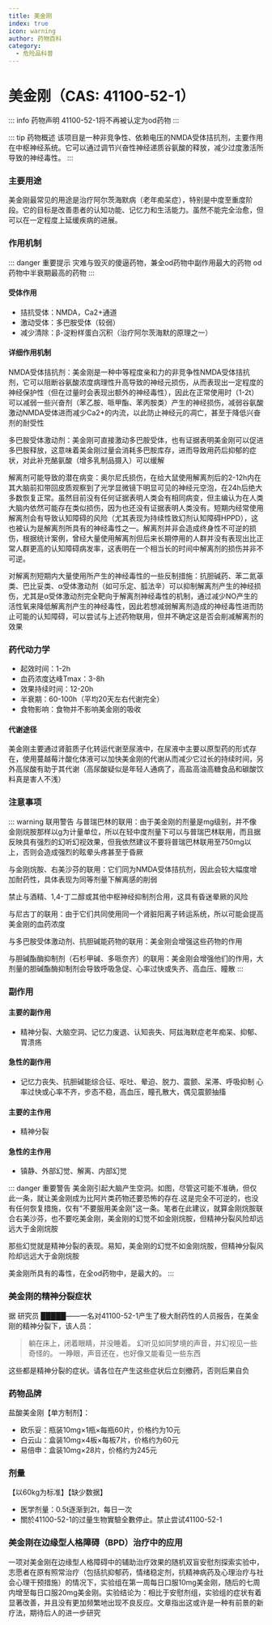 ```yaml
---
title: 美金刚
index: true
icon: warning
author: 药物百科
category:
  - 危险品科普
---
```


# 美金刚（CAS: 41100-52-1）

::: info 药物声明
41100-52-1将不再被认定为od药物
:::

::: tip 药物概述
该项目是一种非竞争性、依赖电压的NMDA受体拮抗剂，主要作用在中枢神经系统。它可以通过调节兴奋性神经递质谷氨酸的释放，减少过度激活所导致的神经毒性。
:::

### 主要用途

美金刚最常见的用途是治疗阿尔茨海默病（老年痴呆症），特别是中度至重度阶段。它的目标是改善患者的认知功能、记忆力和生活能力。虽然不能完全治愈，但可以在一定程度上延缓疾病的进展。

### 作用机制

::: danger 重要提示
灾难与毁灭的傻逼药物，兼全od药物中副作用最大的药物 od药物中半衰期最高的药物
:::

#### 受体作用

- 拮抗受体：NMDA，Ca2+通道
- 激动受体：多巴胺受体（较弱）
- 减少清除：β-淀粉样蛋白沉积（治疗阿尔茨海默的原理之一）

#### 详细作用机制

NMDA受体拮抗剂：美金刚是一种中等程度亲和力的非竞争性NMDA受体拮抗剂，它可以阻断谷氨酸浓度病理性升高导致的神经元损伤，从而表现出一定程度的神经保护性（但在过量时会表现出额外的神经毒性），因此在正常使用时（1-2t）可以减弱一些兴奋剂（苯乙胺、哌甲酯、苯丙胺类）产生的神经损伤，减弱谷氨酸激动NMDA受体进而减少Ca2+的内流，以此防止神经元的凋亡，甚至于降低兴奋剂的耐受性

多巴胺受体激动剂：美金刚可直接激动多巴胺受体，也有证据表明美金刚可以促进多巴胺释放，这意味着美金刚过量会消耗多巴胺库存，进而导致用药后抑郁的症状，对此补充酪氨酸（增多乳制品摄入）可以缓解

解离剂可能导致的潜在病变：奥尔尼氏损伤，在给大鼠使用解离剂后的2-12h内在其大脑前扣带回皮质观察到了光学显微镜下明显可见的神经元空泡，在24h后绝大多数恢复正常。虽然目前没有任何证据表明人类会有相同病变，但主编认为在人类大脑内依然可能存在类似损伤，因为也还没有证据表明人类没有。短期内经常使用解离剂会有导致认知障碍的风险（尤其表现为持续性致幻剂认知障碍HPPD），这也被认为是解离剂所具有的神经毒性之一。解离剂并非会造成终身性不可逆的损伤，根据统计案例，曾经大量使用解离剂但后来长期停用的人群并没有表现出比正常人群更高的认知障碍病发率，这表明在一个相当长的时间中解离剂的损伤并非不可逆。

对解离剂短期内大量使用所产生的神经毒性的一些反制措施：抗胆碱药、苯二氮䓬类、巴比妥类、α受体激动剂（如可乐定、胍法辛）可以抑制解离剂产生的神经损伤，尤其是α受体激动剂完全靶向于解离剂神经毒性的机制，通过减少NO产生的活性氧来降低解离剂产生的神经毒性，因此若想减弱解离剂造成的神经毒性进而防止可能的认知障碍，可以尝试与上述药物联用，但并不确定这是否会削减解离剂的效果

### 药代动力学
- 起效时间：1-2h
- 血药浓度达峰Tmax：3-8h
- 效果持续时间：12-20h
- 半衰期：60-100h（平均20天左右代谢完全）
- 食物影响：食物并不影响美金刚的吸收

#### 代谢途径
美金刚主要通过肾脏质子化转运代谢至尿液中，在尿液中主要以原型药的形式存在，使用蔓越莓汁酸化体液可以加快美金刚的代谢从而减少它过长的持续时间，另外高尿酸有助于其代谢（高尿酸疑似是年轻人通病了，高盐高油高糖食品和碳酸饮料真是害人不浅）

### 注意事项
::: warning 联用警告
与普瑞巴林的联用：由于美金刚的剂量是mg级别，并不像金刚烷胺那样以g为计量单位，所以在轻中度剂量下可以与普瑞巴林联用，而且据反映具有强烈的幻听幻视效果，但我依然建议不要将普瑞巴林联用至750mg以上，否则会造成强烈的眩晕头疼甚至于昏厥

与金刚烷胺、右美沙芬的联用：它们同为NMDA受体拮抗剂，因此会较大幅度增加耐药性，具体表现为同等剂量下解离感的削弱

禁止与酒精、1,4-丁二醇或其他中枢神经抑制剂合用，这具有昏迷晕厥的风险

与尼古丁的联用：由于它们共同使用同一个肾脏阳离子转运系统，所以可能会提高美金刚的血药浓度

与多巴胺受体激动剂、抗胆碱能药物的联用：美金刚会增强这些药物的作用

与胆碱酯酶抑制剂（石杉甲碱、多哌奈齐）的联用：美金刚会增强他们的作用，大剂量的胆碱酯酶抑制剂会导致呼吸急促、心率过快或失齐、高血压、瞳散
:::

### 副作用
#### 主要的副作用
- 精神分裂、大脑空洞、记忆力废退、认知丧失、阿兹海默症老年痴呆、抑郁、胃溃疡

#### 急性的副作用
- 记忆力丧失、抗胆碱能综合征、呕吐、晕迫、脱力、震颤、呆滞、呼吸抑制 心率过快或心率不齐，步态不稳，高血压，瞳孔散大，偶见震颤抽搐

#### 主要的主作用
- 精神分裂

#### 急性的主作用
- 镇静、外部幻觉、解离、内部幻觉

::: danger 重要警告
美金刚引起大脑产生空洞。如图，尽管这可能不准确，但仅此一条，就让美金刚成为比阿片类药物还要恐怖的存在.这是完全不可逆的，也没有任何恢复措施，仅有"不要服用美金刚"这一条。笔者在此建议，就算金刚烷胺联合右美沙芬，也不要吃美金刚，美金刚的幻觉不如金刚烷胺，但精神分裂风险却远远大于金刚烷胺

那些幻觉就是精神分裂的表现。易知，美金刚的幻觉不如金刚烷胺，但精神分裂风险却远远大于金刚烷胺

美金刚所具有的毒性，在全od药物中，是最大的。
:::

### 美金刚的精神分裂症状
据 研究员 █████——一名对41100-52-1产生了极大耐药性的人员报告，在美金刚的精神分裂下，该人员：

> 躺在床上，闭着眼睛，并没睡着。
> 幻听见如同梦境的声音，并幻视见一些奇怪的。
> 一睁眼，声音还在，也好像又能看见一些东西

这些都是精神分裂的症状。请各位在产生这些症状后立刻撤药，否则后果自负

### 药物品牌
盐酸美金刚【单方制剂】：

- 欧乐妥：瓶装10mg×1瓶×每瓶60片，价格约为10元
- 白云山：盒装10mg×4板×每板7片，价格约为60元
- 易倍申：盒装10mg×28片，价格约为245元

### 剂量
【以60kg为标准】【缺少数据】

- 医学剂量：0.5t逐渐到2t，每日一次
- 關於41100-52-1的过量生物實驗全數停止。禁止尝试41100-52-1

### 美金刚在边缘型人格障碍（BPD）治疗中的应用
一项对美金刚在边缘型人格障碍中的辅助治疗效果的随机双盲安慰剂探索实验中，志愿者在原有照常治疗（包括抗抑郁药，情绪稳定剂，抗精神病药及心理治疗与社会心理干预措施）的情况下，实验组在第一周每日口服10mg美金刚，随后的七周内增至每日口服20mg美金刚。实验结论为：相比于安慰剂组，实验组的症状有着显著改善，并且没有更加频繁地出现不良反应。文章指出这或许是一种有前景的新疗法，期待后人的进一步研究
